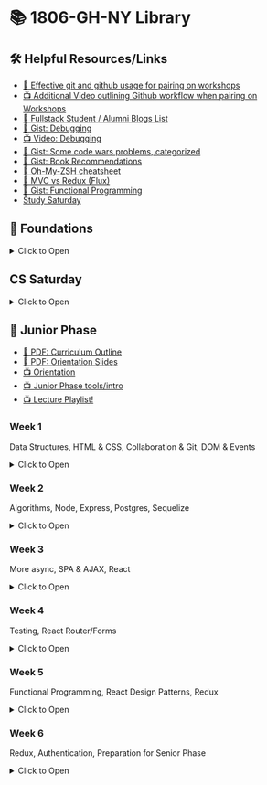 # 📚 1806-GH-NY Library

## 🛠️ Helpful Resources/Links

* [📖 Effective git and github usage for pairing on workshops](https://gist.github.com/omriBernstein/4fd2c21be8416d5e5a69aabc6fa94b82)
* [📺 Additional Video outlining Github workflow when pairing on Workshops](http://www.youtube.com/watch?v=VJHyW8OmSaI)
* [📖 Fullstack Student / Alumni Blogs List](https://github.com/FullstackAcademy/student-blogs)
* [📖 Gist: Debugging](https://gist.github.com/glebec/8a0d06e54a4b3f95a33392f948e97b6a)
* [📺 Video: Debugging](https://youtu.be/-NoR8H_mrC0)
* [📖 Gist: Some code wars problems, categorized](https://gist.github.com/joedotjs/7614f84264bf20e49d39)
* [📖 Gist: Book Recommendations](https://gist.github.com/glebec/c8139b51feb86005504810b8f58a696c)
* [📖 Oh-My-ZSH cheatsheet](https://github.com/robbyrussell/oh-my-zsh/wiki/Cheatsheet)
* [📖 MVC vs Redux (Flux)](https://blog.gisspan.com/2017/02/Redux-Vs-MVC,-Why-and-How.html)
* [📖 Gist: Functional Programming](https://gist.github.com/glebec/a5c9309c7615d4bbdb838a4973e0f9d7)
* [Study Saturday](https://github.com/FullstackAcademy/study-saturdays)

## 🥚 Foundations

<details><summary>Click to Open</summary>

### Fullstack Test First Solution Videos

* [📺 01 Properties](https://www.youtube.com/watch?v=YDoRg2topuA)
* [📺 02 Calculator](https://www.youtube.com/watch?v=komtSeCkzCA)
* [📺 03 RPN Calculator Playlist](https://www.youtube.com/playlist?list=PLx0iOsdUOUmnfk2sgE6qjfmAk6vbQVcNG)
* [📺 04 Loops Playlist](https://www.youtube.com/watch?v=66bl0bvyH2M&list=PLx0iOsdUOUmmHlW6T7IPy8uyiSgZp9R-E)
* [📺 05 Functions](https://www.youtube.com/watch?v=oAHIBcmFUsg)
* [📺 06 Functional](https://www.youtube.com/watch?v=fbf7aLX9dx4)
* [📺 07 Mammals](https://www.youtube.com/playlist?list=PLx0iOsdUOUmkJGuH7-4KJ6dToxFJzgVFh)
* [📺 08 Recursion](https://www.youtube.com/playlist?list=PLx0iOsdUOUmmrCVtFYTSvFgytB34qWT8a)

</details>

## CS Saturday

<details><summary>Click to Open</summary>

### Compilers

- [📺 Lecture](https://youtu.be/FE5MhiYjsA4)
- [📺 Review](https://youtu.be/WU5yKOa3Sjw)

### FQL

- [📺 Lecture: FQL Intro](https://youtu.be/4A1fxp43OHc)
- [📺 Live Review: FQL Parts I and II](https://youtu.be/S8MMP0q9ZI8)
- [📺 Lecture: Indexing](https://youtu.be/zA4wxpdfrHM)
- [📺 Live Review: FQL Part III](https://youtu.be/5LWxYajTg7M)

</details/>

## 🐛 Junior Phase

* [📖 PDF: Curriculum Outline](01-junior/Fullstack%20Academy%20Junior%20Phase%20Outline.pdf)
* [📖 PDF: Orientation Slides](01-junior/Orientation%20-%20Grace%20Hopper.pdf)
* [📺 Orientation](https://youtu.be/rKcrLXQH4Lk)
* [📺 Junior Phase tools/intro](https://youtu.be/jMeszg4C_YY)
* [📺 Lecture Playlist!](https://www.youtube.com/playlist?list=PLx0iOsdUOUmmjiVfw1_3SXAMvECArx9V2)


### Week 1

Data Structures, HTML & CSS, Collaboration & Git, DOM & Events

<details><summary>Click to Open</summary>

#### Day 1

##### Data Structures & Abstract Data Types

* Pre-Work: [📺 Computer Science Fundamentals](https://www.youtube.com/watch?v=5pmSAEeMsfo)

Topic | Lecture | Slides | Solution | Review
------|---------|--------|----------|-------
Stacks, Queues, DSs, ADTs | [📺][ds-1a] | [🖼️][ds-1b] | — | —
Linked Lists | [📺][ds-2a] | [🖼️][ds-2b] | [👾][ds-2c] | [📺][ds-2d]
Binary Search Trees | [📺][ds-3a] | [🖼️][ds-3b] | [👾][ds-3c] | [📺][ds-3d]
Hash Tables | [📺][ds-4a] | — | — | —

* Homework
  * Review the solution videos / code
  * [📺 Hash Table lecture][ds-4a]
* Extra challenges
  * Implement stacks & queues using an array + variables, but NO array methods or `length`.
  * Implement stacks & queues using your linked list.

[ds-1a]: https://youtu.be/vg4XfwUctWE
[ds-1b]: 01-junior/01-data-structures/stacks-queues.pdf
[ds-2a]: https://youtu.be/k25uk-O6tMg
[ds-2b]: 01-junior/01-data-structures/linked-list.pdf
[ds-2c]: 01-junior/01-data-structures/PairExercise.LinkedList.Solution
[ds-2d]: https://www.youtube.com/playlist?list=PLx0iOsdUOUmmR3kE0iA2eIYNS_beMg8ti
[ds-3a]: https://youtu.be/tBhRMZFqZrc
[ds-3b]: 01-junior/01-data-structures/binary-search-tree.pdf
[ds-3c]: 01-junior/01-data-structures/PairExercise.BinarySearchTree.Solution
[ds-3d]: https://www.youtube.com/playlist?list=PLx0iOsdUOUmkvOhyAm1NUJ023D8PyaD-B
[ds-4a]: https://youtu.be/_ly0_BpLJdk

#### Day 2

##### HTML & CSS

* Pre-Work: see pre-reading in LearnDot workshops for Tuesday!

Topic | Lecture | Slides | Solution | Review
------|---------|--------|----------|-------
HTML & CSS | [📺][htmlcss-lec] | [🖼️][htmlcss-slides] | - | -
Intro To Boxing | [📺][boxing-lec] | [🖼️][boxing-slides] | - | -
Flexbox | [📺][flexbox-lec] | [🖼️][flexbox-slides] | - | -

* Homework
  * [📺 Landing Site Solution][landing-solution]
  * [📚 CSS Tricks - Flexbox][css-tricks-flexbox]
* Utility
  * [💻 Codepen][codepen]
* Bonus Fun
  * [🎨 A Single Div][single-div]
  * [🐸 Flexbox Froggy][flexbox-frog]
  * [☣ Flexbox Zombies][flexbox-zombies]
  * [🌸 CSS Zen Garden][css-zen-garden]

[htmlcss-lec]: https://www.youtube.com/watch?v=dIYUWpMWEUU
[htmlcss-slides]: 01-junior/02-css/html_and_css.pdf
[boxing-lec]: https://www.youtube.com/watch?v=Xt2KCME1gIw
[boxing-slides]: 01-junior/02-css/intro_to_boxing.pdf
[flexbox-lec]: https://www.youtube.com/watch?v=SPW0HeI8u6E
[flexbox-slides]: 01-junior/02-css/flexbox.pdf
[landing-solution]: https://www.youtube.com/watch?v=yTH1Wdl_ep8
[flexbox-frog]: https://flexboxfroggy.com/
[flexbox-zombies]: https://flexboxzombies.com/p/flexbox-zombies
[single-div]: https://a.singlediv.com/
[codepen]: https://codepen.io/
[css-tricks-flexbox]: https://css-tricks.com/snippets/css/a-guide-to-flexbox/
[css-zen-garden]: http://csszengarden.com/

##### Collaboration and Git

* Pre-Work: see pre-reading in LearnDot workshops for Wednesday!

Topic | Lecture | Slides | Solution | Review
------|---------|--------|----------|-------
Pairing | [📺][pairing-video-1] | [🖼️][pairing-slides-1] | - | -
Git - Getting Confident | [📺][pairing-video-2] | [🖼️][pairing-slides-2] | - | -
Practical Debugging - Prevention | [📺][pairing-video-3] | [🖼️][pairing-slides-3] | - | -
Practical Debugging - DDT | [📺][pairing-video-4] | [🖼️][pairing-slides-4] | - | -

* Homework
  * [📚 debugging homework][pairing-debugging-homework]
  * [📚 configuring Git][https://gist.github.com/cassiozen/340b664c6b0c4b01d17dd15f835344e4]
  * [📚 Implicit Association Test][https://implicit.harvard.edu/implicit/takeatest.html]

* Resources
  * [💻 git workflow exercise][pairing-git-workflow-exercise]


[pairing-debugging-homework]: 01-junior/03-collaboration/javascript-debugging-homework.md
[pairing-slides-1]: 01-junior/03-collaboration/pair-programming.pdf
[pairing-video-1]: https://youtu.be/FG1v9ifF-lg
[pairing-slides-2]: 01-junior/03-collaboration/git.pdf
[pairing-video-2]: https://youtu.be/tD48EqqK3pE
[pairing-slides-3]: 01-junior/03-collaboration/debugging-prevention.pdf
[pairing-video-3]: https://youtu.be/b9_gGXlpjEU
[pairing-slides-4]: 01-junior/03-collaboration/debugging-detection-diagnosis.pdf
[pairing-video-4]: https://youtu.be/T09XFKbZ1sk
[pairing-git-workflow-exercise]: http://git.fullstackacademy.com/

##### DOM and Events

Topic | Lecture | Slides | Solution | Review
------|---------|--------|----------|-------
Intro to the DOM | [📺][DOM-video-1] | [🖼️][DOM-slides-1] | [👾][DOM-solution-1] | [📺][selector-video-review]
Event Listeners | [📺][DOM-video-2] | [🖼️][DOM-slides-2] | [👾][DOM-solution-2] | [📺][DOM-video-review]

* Homework
  * [📺 selector review video][selector-video-review]
  * [📺 pixelate review video][DOM-video-review]

[DOM-slides-1]: 01-junior/04-DOM/intro-to-the-dom.pdf
[DOM-video-1]: https://youtu.be/9ovv14NkAtw
[DOM-solution-1]: 01-junior/04-DOM/PairExercise.Selector.Solution
[DOM-slides-2]: 01-junior/04-DOM/event-listeners-and-handlers.pdf
[DOM-video-2]: https://youtu.be/1NDZ0rHu0Rg
[DOM-solution-2]: 01-junior/04-DOM/PairExercise.Pixelate.Solution
[DOM-video-review]: https://www.youtube.com/playlist?list=PLx0iOsdUOUmlGmcCCcsf9os6lVu0l5kg-
[selector-video-review]: https://youtu.be/vUcbywLzQS4

##### Conway's Game of Life

Topic | Lecture | Slides | Solution | Review
------|---------|--------|----------|-------
Game of Life | [📺][GOL-video-1] | [🖼️][GOL-slides-1] | [👾][GOL-solution] | [📺][GOL-review]

* Homework
  * [📺 Game of Life review playlist][GOL-review]

* Resources
  * [💻 Advanced Topics in Conway's Game of Life][GOL-video-2]

[GOL-solution]: https://github.com/FullstackAcademy/Solution.GameOfLife
[GOL-review]: https://www.youtube.com/playlist?list=PLtjHqI8ZTRgIyZ4ngz8r6Qi6l024Ka2bC
[GOL-slides-1]: 01-junior/05-game-o-life/game-of-life.pdf
[GOL-video-1]: https://youtu.be/eqQjb2ymwxc
[GOL-video-2]: https://youtu.be/XVM-1kgbGL8

</details>

### Week 2

Algorithms, Node, Express, Postgres, Sequelize

<details><summary>Click to Open</summary>

##### To do App Review Series
* Part 1 - Express and templates! - [📺](https://youtu.be/F8_bGntFue0) | [👾](01-junior/07-node-and-express/morningReview)

#### Day 1

##### Algorithms & Analysis

* Pre-Work: see pre-reading in LearnDot workshops for Tuesday!

Topic | Lecture | Slides | Solution | Review
------|---------|--------|----------|-------
Algorithms & Analysis | [📺][algoAnalysis-lec] | [🖼️][algoAnalysis-slides] | - | -
Sorting: Bubble Sort | [📺][bubble-lec] | [🖼️][bubble-slides] | [👾][bubble-solution] | [📺][bubbleMerge-review]
Sorting: Merge Sort | [📺][merge-lec] | [🖼️][merge-slides] | [👾][merge-solution] | -
Algorithms: Final Thoughts | [📺][algoFT-lec] | [🖼️][algoFT-slides] | - | -
Client-Server Architecture & HTTP | [📺][clientServer-lec] | [🖼️][clientServer-slides] | - | -

* Homework
  * Review solutions for bubble sort and merge sort
  * Watch review video on bubble sort and merge sort
* Resources
  * [📚 Big O Cheat Sheet][cheatSheet]
  * [📚 Bubble Sort][bubble-resource]
  * [📚 MergeSort][merge-resource]
  * [📚 Visualgo][visualgo-resource]
  * [📚 Time Complexity][complexity-resource]
  * [📚 Logarithms][log-resource]

[algoAnalysis-lec]: https://youtu.be/olJJ914dcu8
[algoAnalysis-slides]: 01-junior/06-algorithms/algo_analysis.pdf
[bubble-lec]: https://youtu.be/_HCFsrYMg1M
[bubble-slides]: 01-junior/06-algorithms/bubble_sort.pdf
[merge-lec]: https://youtu.be/ZIZ_bhhyLms
[merge-slides]: 01-junior/06-algorithms/merge_sort.pdf
[algoFT-lec]: https://youtu.be/iZhoyQrejxU
[algoFT-slides]: 01-junior/06-algorithms/algo_ft.pdf
[clientServer-lec]: https://youtu.be/gRE9vz6hCo0
[clientServer-slides]: 01-junior/06-algorithms/client_server.pdf
[bubble-solution]: https://github.com/FullstackAcademy/1806-GH-NY/blob/master/01-junior/06-algorithms/sorting-solution/bubblesort.js
[merge-solution]: https://github.com/FullstackAcademy/1806-GH-NY/blob/master/01-junior/06-algorithms/sorting-solution/mergesort.js
[bubbleMerge-review]: https://www.youtube.com/watch?v=Dz0NkaBp-FM
[cheatSheet]: http://bigocheatsheet.com/
[bubble-resource]: https://www.youtube.com/watch?v=aXXWXz5rF64
[merge-resource]: https://www.youtube.com/watch?v=es2T6KY45cA
[visualgo-resource]: https://visualgo.net/en
[complexity-resource]: https://www.interviewcake.com/article/python/big-o-notation-time-and-space-complexity
[log-resource]: https://www.interviewcake.com/article/python/logarithms

#### Day 2

##### Node and Express

Topic | Lecture | Slides | Solution | Review
------|---------|--------|----------|-------
Node part 1 | [📺][NODE-EXPRESS-lec-1a] | [🖼️][NODE-EXPRESS-slides-1a] | - | -
Node part 2 | [📺][NODE-EXPRESS-lec-1b] | [🖼️][NODE-EXPRESS-slides-1b] | [👾][NODE-EXPRESS-solution-code-1] | -
Express part 1 | [📺][NODE-EXPRESS-lec-2a] | [️🖼️️][NODE-EXPRESS-slides-2a] | — | —
Express part 2 | [📺][NODE-EXPRESS-lec-2b] | [️🖼️️][NODE-EXPRESS-slides-2b] | [👾][NODE-EXPRESS-solution-code-2] | [📺][NODE-EXPRESS-solution-vid]

- Homework
  - [📺 What the heck is the event loop anyway?][NODE-EXPRESS-hw]
  - [📺 node and express pair exercise reviews][NODE-EXPRESS-solution-vid]

[NODE-EXPRESS-slides-1a]: 01-junior/07-node-and-express/node/node-intro.pdf
[NODE-EXPRESS-slides-1b]: 01-junior/07-node-and-express/node/asynchronicity-intro.pdf
[NODE-EXPRESS-slides-2a]: 01-junior/07-node-and-express/express/express-101.pdf
[NODE-EXPRESS-slides-2b]: 01-junior/07-node-and-express/express/express-201.pdf
[NODE-EXPRESS-lec-1b]: https://youtu.be/Wq2oHarj1To
[NODE-EXPRESS-lec-1a]: https://youtu.be/Mr6mvooJcR0
[NODE-EXPRESS-lec-2a]: https://youtu.be/vxA7LQBq6tY
[NODE-EXPRESS-lec-2b]: https://youtu.be/hYffB4xRRRE
[NODE-EXPRESS-solution-vid]: https://www.youtube.com/watch?v=UZ5MO-5a2yI
[NODE-EXPRESS-solution-code-1]: 01-junior/07-node-and-express/node/Solution.NodeShell
[NODE-EXPRESS-solution-code-2]: 01-junior/07-node-and-express/express/Solution.Wizard-news-part1
[NODE-EXPRESS-hw]: https://www.youtube.com/watch?v=8aGhZQkoFbQ


#### Day 3

##### Databases & SQL

Topic | Lecture | Slides | Solution | Review
------|---------|--------|----------|-------
Intro to Databases | [📺][intro-to-databases-LEC] | [🖼️][intro-to-databases-SLIDES]  | - | -
Intro to SQL | [📺][intro-to-sql-LEC] | [🖼️][intro-to-sql-SLIDES] | - | -
Intro to Schema Design | [📺][intro-to-schema-LEC] | [🖼️][intro-to-schema-SLIDES] | — | —

- Resources
	- [Datacamp free SQL course][datacamp-link]

[intro-to-databases-SLIDES]: 01-junior/08-databases/intro-to-dbs.pdf
[intro-to-sql-SLIDES]: 01-junior/08-databases/intro-to-sql.pdf
[intro-to-schema-design-SLIDES]: 01-junior/08-databases/intro-to-schema.pdf
[intro-to-databases-LEC]: https://www.youtube.com/watch?v=p45PeqKoAXo
[intro-to-sql-LEC]: https://youtu.be/wLhnI5fmuQg
[intro-to-schema-SLIDES]: 01-junior/08-databases/intro-to-schema.pdf
[intro-to-schema-LEC]: https://youtu.be/XayCBVBoJE0
[datacamp-link]: https://www.datacamp.com/courses/intro-to-sql-for-data-science

#### Day 4

##### Async/Await, Postgres in Node, and RESTful routing in Express

Topic | Lecture | Slides | Solution | Review
------|---------|--------|----------|-------
async/await | [📺][async-await] | [🖼️][async-await-slides] | - | -
postgres | [📺][postgres-node] | [🖼️][postgres-node-slides] | [👾][solution] | -
RESTful routing | [📺][restful-express] | [🖼️][restful-express-slides] | [👾][solution] | -

- Homework
  - [📺 Wizard News Part 2 & 3 Review][wizard-news-2-3-review]

[async-await]: https://youtu.be/F8_bGntFue0
[async-await-slides]: 01-junior/09-async-and-REST/async-await.pdf
[postgres-node]: https://youtu.be/ScTNWnjWjkA
[postgres-node-slides]: 01-junior/09-async-and-REST/node-postgres.pdf
[restful-express]: https://youtu.be/OzIbRLeX2ZU
[restful-express-slides]: 01-junior/09-async-and-REST/express-routes-rest.pdf
[wizard-news-2-3-review]: https://www.youtube.com/playlist?list=PLtjHqI8ZTRgJpqVuKpzG7bOOOUvE9UJMy
[solution]: 01-junior/09-async-and-REST/Solution.Wizard-news

#### Day 5

##### Wikistack

Topic | Lecture | Slides | Solution | Review
------|---------|--------|----------|-------
Sequelize ORM | [📺][wikistack-lec] | [🖼️][wikistack-slides] | - | -

[wikistack-slides]: 01-junior/10-wikistack/intro-to-ORMs.pdf
[wikistack-lec]: https://youtu.be/e1Pb0EAmmqU


</details>

### Week 3

More async, SPA & AJAX, React

<details><summary>Click to Open</summary>

#### Day 1

##### Event Emitters and Promises

Topic | Lecture | Slides | Solution | Review
------|---------|--------|----------|-------
Event Emitters | [📺][EEP-event-lecture] | [🖼️][EEP-event-slides] | [👾][EEP-event-code] | —
Promise Mechanics I | [📺][EEP-p-mech-I-lecture] | [🖼️][EEP-p-mech-I-slides] | [👾 `sleep.js`][EEP-p-sleep-code] | —
Promise Mechanics II | [📺][EEP-p-mech-II-lecture] | [🖼️][EEP-p-mech-II-slides] | [👾 COINTEL][EEP-p-cointel-code] | —
Promise Structure | [📺][EEP-p-structure-lecture] | [🖼️][EEP-p-structure-slides] | [👾 Plantr][EEP-p-plantr-code] | —
[Pledge.js (Extra)][EEP-pledge-workshop] | — | — | [👾][EEP-pledge-solution] | [📺][EEP-pledge-videos]

- Homework
  - [📺 📺 📺 Promise Concepts Video Series](https://www.youtube.com/playlist?list=PLx0iOsdUOUmmZBjhoMfHYJBvDs6qC0yx4)
- Recommended Resources
  - [📖 We Have a Problem with Promises](http://pouchdb.com/2015/05/18/we-have-a-problem-with-promises.html)
  - [📚 Promise List o' Links (Specs, Articles, etc.)](https://learn.fullstackacademy.com/workshop/54aed6c88ef6f60b0064259d/content/54aed94417b7120b00acfff0/text)

[EEP-event-lecture]: https://youtu.be/ZMkhSkXOenA
[EEP-event-slides]: 01-junior/11-promises/event-emitters.pdf
[EEP-event-code]: 01-junior/11-promises/Solution.EventEmitter
[EEP-p-mech-I-lecture]: https://youtu.be/w37oSc68frQ
[EEP-p-mech-I-slides]: 01-junior/11-promises/promise-mechanics.pdf
[EEP-p-sleep-code]: 01-junior/11-promises/Solution.sleep.js
[EEP-p-mech-II-lecture]: https://youtu.be/mHwt50fRmtk
[EEP-p-mech-II-slides]: 01-junior/11-promises/promise-mechanics-2.pdf
[EEP-p-cointel-code]: 01-junior/11-promises/Solution.CounterIntelligence
[EEP-p-structure-lecture]: https://youtu.be/8i45M4t1rh0
[EEP-p-structure-slides]: 01-junior/11-promises/promise-structure.pdf
[EEP-p-plantr-code]: 01-junior/11-promises/SampleSolution.Plantr
[EEP-pledge-workshop]: https://learn.fullstackacademy.com/workshop/54aed6c88ef6f60b0064259d/content/564a5f158f38860300fefd80/text
[EEP-pledge-solution]: https://github.com/FullstackAcademy/pledge-solution-with-diffs/commits/master
[EEP-pledge-videos]: https://www.youtube.com/playlist?list=PLdFZ1SKgSJKqdvhkmg7KcLJdfltqdPwf3

#### Day 2

##### Fullstack Applications

Topic | Lecture | Slides | Solution | Review
------|---------|--------|----------|-------
Express & Sequelize: Rounding Out | [📺][exp_seq_LECTURE] | [🖼️][exp_seq_SLIDES] | - | —
Client Server Architecture II: Fullstack Applications | - | [🖼️][client_server_arch_SLIDES] | - | —
Frontend Modules (Webpack) | [📺][webpack-LECTURE] | - | - | —

- Homework:
	- [📺 Trip Planner Review Video](https://www.youtube.com/watch?v=2dSP7tj3Lw0&feature=youtu.be)
	- [👾 Trip Planner Solution](https://github.com/FullstackAcademy/tripplanner-spa-start)
	- [👾 Wikistack 2 Solution](https://github.com/FullstackAcademy/Solution.Wikistack2)

[exp_seq_LECTURE]: https://youtu.be/KMMNOFSMBZw
[exp_seq_SLIDES]: 01-junior/12-fullstack_apps/exp_seq_rounding_out.pdf
[client_server_arch_SLIDES]: 01-junior/12-fullstack_apps/client_server_arch.pdf
[webpack-LECTURE]: https://www.youtube.com/watch?v=EBT8OdL1cHo&feature=youtu.be

#### Day 3

##### SPAs & AJAX

Topic | Lecture | Slides | Solution | Review
------|---------|--------|----------|-------
SPAs & AJAX | [📺][spa_ajax_LECTURE] | [🖼️][spa_ajax_SLIDES] | [👾][spa_ajax_CODE] | —
ES6 Modules | [📺][es6_modules_LECTURE] | [🖼️][es6_modules_SLIDES] | - | —

- Homework:
	- [📺 Trip Planner 2 Review Video](https://www.youtube.com/watch?v=rw5nJ2czncs&feature=youtu.be)
	- [👾 Trip Planner 2 Solution Code](https://github.com/FullstackAcademy/tripplanner-routing-start)


[spa_ajax_LECTURE]: https://youtu.be/7K7-W2GgA_E
[spa_ajax_SLIDES]: 01-junior/13-spas/spa_ajax.pdf
[spa_ajax_CODE]: 01-junior/13-spas/fetch_demo
[es6_modules_LECTURE]: https://youtu.be/O4v8J9dt1ZU
[es6_modules_SLIDES]: 01-junior/13-spas/es6_modules.pdf

#### Day 4

Topic | Lecture | Slides | Solution | Review
------|---------|--------|----------|-------
React Intro | [📺][RCT-intro-vid] | [🖼️][RCT-intro-slides] | [👾][RCT-intro-solution] | -
React State & Props | [📺][RCT-sp-vid] | [🖼️][RCT-sp-slides] | [👾][RCT-sp-solution] | —
React Lifecycle | [📺][RCT-life-vid] | [🖼️][RCT-life-slides] | [👾][RCT-life-solution] | —
Data Flow | [📺][RCT-flow-vid] | [🖼️][RCT-flow-slides] | — | —

- Homework
  - [📺 📺 📺 React Concepts Video Series](https://www.youtube.com/playlist?list=PLx0iOsdUOUmlkkod59nXwkN4iB04beamn)
- Additional Resources
  - [💻 Cody's Quiz (bonus workshop)](https://github.com/FullstackAcademy/codys-quiz)
  - [📚 React Docs (very well written!)](https://reactjs.org/docs)

[RCT-intro-vid]: https://youtu.be/7wmj5at7zs0
[RCT-intro-slides]: 01-junior/14-react/slides/react-intro.pdf
[RCT-intro-solution]: 01-junior/14-react/solutions/Lab.FirstComponent.Solution
[RCT-sp-vid]: https://youtu.be/CDUnTTJVY9U
[RCT-sp-slides]: 01-junior/14-react/slides/state-and-props.pdf
[RCT-sp-solution]: 01-junior/14-react/solutions/Lab.PropsAndState.Solution
[RCT-life-vid]: https://youtu.be/vyboAa4pgnk
[RCT-life-slides]: 01-junior/14-react/slides/react-lifecycle.pdf
[RCT-life-solution]: 01-junior/14-react/solutions/PairExercise.ContactList.Solution
[RCT-flow-vid]: https://youtu.be/Uxh18RhIJmE
[RCT-flow-slides]: 01-junior/14-react/slides/fullstack-flow.pdf

#### Day 5

- [📺 Week 3 review Part 1: Sequelize](https://youtu.be/QMyHmbxJyIQ)
- [📺 Week 3 review Part 2: Express](https://youtu.be/efiCQL72oYM)

- Homework
  - [📺 📺 📺 Juke Review Video Series](https://www.youtube.com/playlist?list=PLx0iOsdUOUmlDnS91P6zf3LrIu-ZPs2pG)
  - [👾 Juke Solution](01-junior/15-juke/PairProject.Juke.Solution)

</details>

### Week 4

Testing, React Router/Forms

<details><summary>Click to Open</summary>

#### Day 1

##### Testing

Topic | Lecture | Slides | Solution | Review
------|---------|--------|----------|-------
Testing Intro | [📺][TST-intro-vid] | [🖼️][TST-intro-slides] | [👾 TDD Katas][TST-intro-code] | —
Testing Async | [📺][TST-async-vid] | [🖼️][TST-async-slides] | [👾][TST-async-code] | —
Spies, Stubs, & Mocks | [📺][spies_stubs_LECTURE] | [🖼️][spies_stubs_SLIDES] | - | —
Front End Testing | - | - |[👾][enzyme_SOLUTION] | -

[spies_stubs_LECTURE]: https://youtu.be/z5fUlhGQW3o
[spies_stubs_SLIDES]: 01-junior/16-testing/spies_stubs.pdf
[enzyme_SOLUTION]: 01-junior/16-testing/enzyme
[TST-intro-vid]: https://youtu.be/6_dA5IDC9hM
[TST-intro-slides]: 01-junior/16-testing/testing-intro.pdf
[TST-intro-code]: https://github.com/FullstackAcademy/Lab.Test-Driven-Katas.git
[TST-async-vid]: https://youtu.be/t4jZXaVmTRs
[TST-async-slides]: 01-junior/16-testing/testing-async.pdf
[TST-async-code]: https://github.com/FullstackAcademy/Lab.Spies-Stubs/tree/solution

- Homework
  - [📖 Writing Great Unit Tests](http://blog.stevensanderson.com/2009/08/24/writing-great-unit-tests-best-and-worst-practises/) (required)
  - [📖 TDD in Practice](https://code.tutsplus.com/tutorials/test-driven-javascript-development-in-practice--net-16246) (optional)

#### Day 2

##### Tessel Hackathon

Topic | Lecture | Slides | Solution | Review
------|---------|--------|----------|-------
Tessel Intro | [📺][tessel-intro-vid] | [🖼️][tessel-intro-slides] | - | -

[tessel-intro-vid]: https://youtu.be/bBhJgRTKyiA
[tessel-intro-slides]: 01-junior/17-tessel-hackathon/Tessel%20Intro.pdf

#### Day 3

##### React Router

Topic | Lecture | Slides | Solution | Review
------|---------|--------|----------|-------
Morning Q&A | [📺][morning-qa-6-27-18] | - | - | —
React Router 101 | [📺][react-router-lecture-1] | [🖼️][react-router-slides-1] | - | —
React Router 201 | [📺][react-router-lecture-2] | [🖼️][react-router-slides-2] | - | —
Readium | - | - |[👾][readium-solution-code] | -

[morning-qa-6-27-18]: https://youtu.be/NO1x6R9wqAM
[react-router-lecture-1]: https://youtu.be/KiCyjUPl8fk
[react-router-slides-1]: 01-junior/18-react-router/react-router-101.pdf
[react-router-lecture-2]: https://youtu.be/MDd9xmF5ARs
[react-router-slides-2]: 01-junior/18-react-router/react-router-201.pdf
[readium-solution-code]: 01-junior/18-react-router/PairExercise.Readium.Solution
[readium-vid]: https://www.youtube.com/playlist?list=PLx0iOsdUOUmmMbgrq99wAXpjVs2JVmyK2

- Homework
  - [📖 Readium Video][readium-vid] -- required!

#### Day 4

##### React Forms

Topic | Lecture | Slides | Solution | Review
------|---------|--------|----------|-------
Morning Q&A | [📺][morning-qa-6-28-18] | - | - | —
React Forms 101 | [📺][react-forms-lecture-1] | [🖼️][react-forms-slides-1] | - | —
React Forms 201 | [📺][react-forms-lecture-2] | [🖼️][react-forms-slides-2] | - | —
Todo List | - | - |[👾][todo-list-solution-code] | -
React Recap | [📺][react-recap] | - | - | —

[morning-qa-6-28-18]: https://youtu.be/uP4dJ66GpwU
[react-forms-slides-1]: 01-junior/19-react-forms/react-forms-101.pdf
[react-forms-lecture-1]: https://youtu.be/a4DGUApEntU
[react-forms-slides-2]: 01-junior/19-react-forms/react-forms-201.pdf
[react-forms-lecture-2]: https://youtu.be/598-iOgbB70
[todo-list-vid]: https://www.youtube.com/playlist?list=PLx0iOsdUOUmnS1eehO0qAX1uBqBP6G113
[todo-list-solution-code]: 01-junior/19-react-forms/PairExercise.TodoList.Solution
[react-recap]: https://youtu.be/fwgLOjIWVUY

- Homework
  - [📖 Readium Video][todo-list-vid]
  - [📖 How does the internet work](https://web.stanford.edu/class/msande91si/www-spr04/readings/week1/InternetWhitepaper.htm)
  - [📖 Websockets](https://pusher.com/websockets)
  - [📖 Intro to Websocks](http://blog.teamtreehouse.com/an-introduction-to-websockets)

#### Day 5

##### Socket.io
Topic | Lecture | Slides | Solution | Review
------|---------|--------|----------|-------
Event Emitters and Long Polling| [📺][ee-lecture] | [🖼️][ee-slides] | - | —
The Internet and Sockets | [📺][socket-lecture] | [🖼️][socket-slides] | - | —
World Wide Whiteboard | - | - |[👾][www-solution-code] | -
Weekly Review | [📺][weekly-review-4] | - | - | —

[ee-slides]: 01-junior/20-websockets/101.pdf
[ee-lecture]: https://youtu.be/L0HfC70RBts
[socket-slides]: 01-junior/20-websockets/201.pdf
[socket-lecture]: https://youtu.be/NVPt7hFinU4
[www-vid]: https://www.youtube.com/playlist?list=PLF3vJJDZsN7L1zflPTS3VB8hsoU0_I2ZE
[weekly-review-4]: https://youtu.be/LF8wElnxAsc
[www-solution-code]: 01-junior/20-websockets/world-wide-whiteboard

- Homework
  - [📖 World Wide Whiteboard Video][www-vid]

</details>

### Week 5

Functional Programming, React Design Patterns, Redux

<details><summary>Click to Open</summary>

#### Day 1

##### Functional Programming

Topic | Lecture | Slides | Solution | Review
------|---------|--------|----------|-------
Morning QA | [📺][morning-qa-7-2-18] | - | - | -
Functional Programming (pt 1) | [📺][fp_intro_1] | [🖼️][fp_intro_slides] | - | -
Functional Programming (pt 2) | [📺][fp_intro_2] | - | [👾][jamda-solution] | -
Composition and Currying | [📺][composition_currying] | [🖼️][composition_currying_slides] | [👾][pointfree-solution] | -
Immutable DS | [📺][immutable-ds] | [🖼️][immutable-ds-slides] |[👾][immutable-ds-solution] | -

[morning-qa-7-2-18]: https://youtu.be/UFPwXIQfYGc
[fp_intro_1]: https://youtu.be/Xw10Zf39oTw
[fp_intro_slides]: 01-junior/21-functional-programming/intro_to_fp.pdf
[fp_intro_2]: https://youtu.be/iN75HKoOJTk
[composition_currying]: https://youtu.be/jBRhTWa2MUM
[composition_currying_slides]: 01-junior/21-functional-programming/03-composition-and-currying.pdf
[immutable-ds]: https://youtu.be/bLt7ADQWZMc
[immutable-ds-slides]: 01-junior/21-functional-programming/04-immutable-ds.pdf
[jamda-solution]: https://github.com/FullstackAcademy/PairExercise.Jamda/tree/f/solution
[pointfree-solution]: https://github.com/FullstackAcademy/Lab.PointFree/tree/solution
[immutable-ds-solution]: 01-junior/21-functional-programming/PairExercise.ImmutableLinkedList.Solution

- Homework
  - [📖 Jamda Review Video](https://www.youtube.com/watch?v=agzXoJYamVk)
  - [📖 PointFree Review Video](https://youtu.be/6JsIRaQUDtY)
  - [📖 Render Props](https://reactjs.org/docs/render-props.html)
  - [📖 Higher Order Components](https://reactjs.org/docs/higher-order-components.html)
  - [📖 Error Boundaries](https://reactjs.org/docs/error-boundaries.html)
  - [📖 Thinking in Ramda](http://randycoulman.com/blog/categories/thinking-in-ramda/)

#### Day 2

##### React Design Patterns

Topic | Lecture | Slides | Solution | Review
------|---------|--------|----------|-------
Advanced Lifecycle | [📺][advanced_lifecycle] | [🖼️][advanced_lifecycle_slides] | - | -
Prop Patterns | [📺][react_children] | [🖼️][react_children_slides] | - | -
Render Props | [📺][render_props] | [🖼️][render_props_slides] | - | -
Higher Order Components | [📺][hoc] | [🖼️][hoc_slides] | - | -
Wizard Quiz | - | - | [👾][wizard_quiz_sol] | -

[advanced_lifecycle]: https://youtu.be/plb4kUaJ1o4
[advanced_lifecycle_slides]: 01-junior/22-advanced-react/advanced-react-lifecycle.pdf
[react_children]: https://youtu.be/Ga9FuDvht48
[react_children_slides]: 01-junior/22-advanced-react/prop-patterns.pdf
[render_props]: https://youtu.be/FItJaW6M5Jg
[render_props_slides]: 01-junior/22-advanced-react/render-props.pdf
[hoc]: https://youtu.be/29WHRFQYHT8
[hoc_slides]: 01-junior/22-advanced-react/higher-order-components.pdf
[wizard_quiz_sol]: 01-junior/22-advanced-react/PairExercise.WizardQuiz.Solution

- Homework
  - [📖 Wizard Quiz Review Video](https://www.youtube.com/playlist?list=PLx0iOsdUOUmlMX-S5jMgJQGMDQFXGpAsf)

#### Day 3

##### Redux

Topic | Lecture | Slides | Solution | Review
------|---------|--------|----------|-------
Redux (pt 1) | [📺][redux_1] | [🖼️][intro_to_redux] | - | -
Redux (pt 2) | [📺][redux_2] | - | - | -
Redux Middleware | [📺][redux_middleware] | [🖼️][redux_middleware_SLIDES] | - | -
XOXO | [📺][xoxo_review_video] | - | [👾][xoxo_solution] | -

[redux_1]: https://www.youtube.com/watch?v=2hmHqvbq1kw
[intro_to_redux]: 01-junior/23-redux/intro_to_redux.pdf
[redux_2]: https://youtu.be/gbNM1hA1Ot8
[redux_middleware]: https://youtu.be/8biF2LdhjdY
[redux_middleware_SLIDES]: 01-junior/23-redux/redux_middleware.pdf
[xoxo_review_video]: https://youtu.be/zvRXx4qp8ZI
[xoxo_solution]: https://github.com/FullstackAcademy/1806-FSA-NY-Library/tree/master/01-junior-phase/56-redux/xoxo-solution

- Homework
  - Review the XOXO solution code and review video!
  - [Redux: The Single Immutable State Tree](https://egghead.io/lessons/react-redux-the-single-immutable-state-tree)

#### Day 4

##### React/Redux

Topic | Lecture | Slides | Solution | Review
------|---------|--------|----------|-------
React/Redux | [📺][react-redux-lecture] | [🖼️][redux-react] | - | -
Thunks | [📺][thunk-lecture] | [🖼️][thunks] | - | -

[react-redux-lecture]: https://www.youtube.com/watch?v=oAhsAZjEQX4
[redux-react]: 01-junior/24-react-redux/redux-react.pdf
[thunks]: 01-junior/24-react-redux/thunks.pdf
[thunk-lecture]: https://www.youtube.com/watch?v=8wGDsZoPV3Y

- Homework
  - Review the solution for Redux Grocery (in your junior folder)
  - [Getting Started with Redux](https://egghead.io/lessons/react-redux-react-counter-example)
  - [OPTIONAL EXTRA PRACTICE: Puppybook - It's Facebook, for Puppies!](https://learn.fullstackacademy.com/workshop/58002c161b7c010003afa920/landing)

</details>

### Week 6

Redux, Authentication, Preparation for Senior Phase

<details><summary>Click to Open</summary>

#### Day 1

##### StackChat

Topic | Lecture | Slides | Solution | Review
------|---------|--------|----------|-------
StackChat | - | - | [👾][stackchat_solution]  | [📺][stackchat_group_review] 

[stackchat_group_review]: https://youtu.be/AGNEsJpval0
[stackchat_solution]: 01-junior/25-stackchat/PairProject.StackChat

- Homework
  - [📖 Redux with Dan Abramov](https://egghead.io/lessons/react-redux-react-counter-example)

#### Day 2

##### Redux and Authentication

Topic | Lecture | Slides | Solution | Review
------|---------|--------|----------|-------
Morning QA | [📺][morning_qa_7_10] | - | - | -
Morning QA EventEmitter | - | - | [👾][ee_code_example] | -
Combine Reducers | [📺][combine_reducers] | - | [👾][combine_code] | -
Redux Patterns | [📺][redux_rounding_lecture]  | - | [👾][redux_rounding_code] | -
Sessions | [📺][session_lecture]  | [🖼️][session_slides] | - | -
Login and Logout | - | [🖼️][login_slides] | - | -
Senior Enrichment Brief | [📺][senior_enrichment_brief] | - | - | -

[morning_qa_7_10]: https://youtu.be/sIQ842G4BQA
[ee_code_example]: https://repl.it/@tmkelly28/OldfashionedWrongEmulator
[combine_reducers]: https://www.youtube.com/watch?v=GFsvfg0CSX0
[combine_code]: 01-junior/26-redux-roundout/combineReducers
[redux_rounding_lecture]: https://youtu.be/WzQHbTZHUwI
[redux_rounding_code]: 01-junior/26-redux-roundout/live-code-example
[session_lecture]: https://youtu.be/sNz8rD7v4OE
[session_slides]: 01-junior/27-authentication/sessions.pdf
[login_slides]: 01-junior/27-authentication/login-and-signup.pdf
[senior_enrichment_brief]: https://youtu.be/QLUIjrgy0bM

- Homework
  - [📖 ]()

</details>
